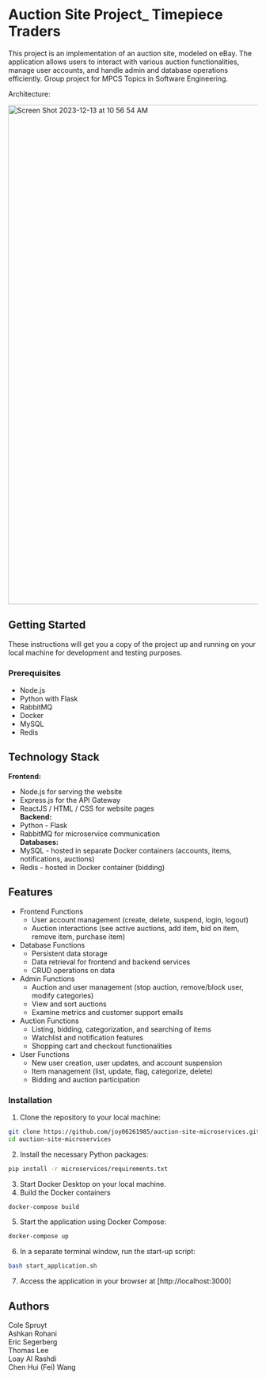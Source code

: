 # Auction Site Project_ Timepiece Traders

This project is an implementation of an auction site, modeled on eBay. The application allows users to interact with various auction functionalities, manage user accounts, and handle admin and database operations efficiently. Group project for MPCS Topics in Software Engineering.

Architecture:

<img width="1009" alt="Screen Shot 2023-12-13 at 10 56 54 AM" src="https://github.com/esegerberg3112/auction-site/assets/61920056/b9cce8c6-ade6-49b7-b980-f5114ab0c16a">

## Getting Started

These instructions will get you a copy of the project up and running on your local machine for development and testing purposes.

### Prerequisites

- Node.js
- Python with Flask
- RabbitMQ
- Docker
- MySQL
- Redis


## Technology Stack
**Frontend:**
- Node.js for serving the website  
- Express.js for the API Gateway  
- ReactJS / HTML / CSS for website pages  
**Backend:**
- Python - Flask  
- RabbitMQ for microservice communication  
**Databases:**
- MySQL - hosted in separate Docker containers (accounts, items, notifications, auctions)  
- Redis - hosted in Docker container (bidding)  


## Features
- Frontend Functions
  - User account management (create, delete, suspend, login, logout)
  - Auction interactions (see active auctions, add item, bid on item, remove item, purchase item)
- Database Functions
  - Persistent data storage
  - Data retrieval for frontend and backend services
  - CRUD operations on data
- Admin Functions
  - Auction and user management (stop auction, remove/block user, modify categories)
  - View and sort auctions
  - Examine metrics and customer support emails
- Auction Functions
  - Listing, bidding, categorization, and searching of items
  - Watchlist and notification features
  - Shopping cart and checkout functionalities
- User Functions
  - New user creation, user updates, and account suspension
  - Item management (list, update, flag, categorize, delete)
  - Bidding and auction participation


### Installation
1. Clone the repository to your local machine:

```bash
git clone https://github.com/joy06261985/auction-site-microservices.git
cd auction-site-microservices
```
2. Install the necessary Python packages:
```bash
pip install -r microservices/requirements.txt
```
3. Start Docker Desktop on your local machine.
4. Build the Docker containers
```bash
docker-compose build
```
5. Start the application using Docker Compose:
```bash
docker-compose up
```
6. In a separate terminal window, run the start-up script:
```bash
bash start_application.sh
```
7. Access the application in your browser at [http://localhost:3000]



## Authors
Cole Spruyt  
Ashkan Rohani  
Eric Segerberg  
Thomas Lee  
Loay Al Rashdi  
Chen Hui (Fei) Wang  
